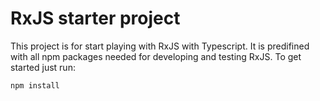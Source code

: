 # RxJS starter project
This project is for start playing with RxJS with Typescript.
It is predifined with all npm packages needed for developing and testing RxJS.
To get started just run:

```npm install```
